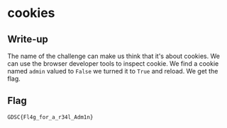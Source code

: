 # cookies

## Write-up

The name of the challenge can make us think that it's about cookies.
We can use the browser developer tools to inspect cookie. We find a cookie named `admin` valued to `False` we turned it to `True` and reload.
We get the flag.

## Flag

`GDSC{Fl4g_for_a_r34l_Adm1n}`
